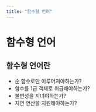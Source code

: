 ```yaml
---
title: "함수형 언어"
---
```

# 함수형 언어

## 함수형 언어란

- 순 함수로만 이루어져야하는가?
- 함수를 1급 객체로 취급해야하는가?
- 불변성을 지녀야하는가?
- 지연 연산을 지원해야하는가?